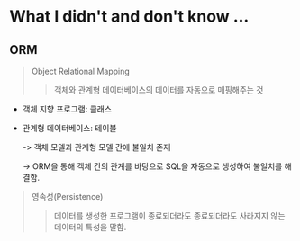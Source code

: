# What I didn't and don't know ... 

## ORM
> Object Relational Mapping
>> 객체와 관계형 데이터베이스의 데이터를 자동으로 매핑해주는 것 
+ 객체 지향 프로그램: 클래스
+ 관계형 데이터베이스: 테이블

    -> 객체 모델과 관계형 모델 간에 불일치 존재
    
    -> ORM을 통해 객체 간의 관계를 바탕으로 SQL을 자동으로 생성하여 불일치를 해결함.

> 영속성(Persistence)
>> 데이터를 생성한 프로그램이 종료되더라도 종료되더라도 사라지지 않는 데이터의 특성을 말함. 


